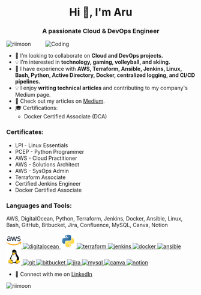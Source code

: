 <h1 align="center">Hi 👋, I'm Aru</h1>
<h3 align="center">A passionate Cloud & DevOps Engineer</h3>

<img align="right" alt="Coding" width="400" src="https://miro.medium.com/v2/resize:fit:1400/format:gif/1*qdAW1TjCN57h1lbuuzvchg.gif">

<p align="left"> <img src="https://komarev.com/ghpvc/?username=riimoon&label=Profile%20views&color=0e75b6&style=flat" alt="riimoon" /> </p>

- 👯 I’m looking to collaborate on **Cloud and DevOps projects.**
- 💡 I’m interested in **technology, gaming, volleyball, and skiing.**
- 🌟 I have experience with **AWS, Terraform, Ansible, Jenkins, Linux, Bash, Python, Active Directory, Docker, centralized logging, and CI/CD pipelines.**
- 💡 I enjoy **writing technical articles** and contributing to my company's Medium page.
- 📝 Check out my articles on [Medium](https://medium.com/@riimoon).
- 🎓 Certifications:
  - Docker Certified Associate (DCA)

<h3 align="left">Certificates:</h3>
<ul>
  <li>LPI - Linux Essentials</li>
  <li>PCEP - Python Programmer</li>
  <li>AWS - Cloud Practitioner</li>
  <li>AWS - Solutions Architect</li>
  <li>AWS - SysOps Admin</li>
  <li>Terraform Associate</li>
  <li>Certified Jenkins Engineer</li>
  <li>Docker Certified Associate</li>
</ul>

<h3 align="left">Languages and Tools:</h3>
<p align="left">AWS, DigitalOcean, Python, Terraform, Jenkins, Docker, Ansible, Linux, Bash, GitHub, Bitbucket, Jira, Confluence, MySQL, Canva, Notion</p>
<p align="left"> 
  <a href="https://aws.amazon.com" target="_blank" rel="noreferrer"> <img src="https://raw.githubusercontent.com/devicons/devicon/master/icons/amazonwebservices/amazonwebservices-original-wordmark.svg" alt="aws" width="40" height="40"/> </a>
  <a href="https://www.digitalocean.com" target="_blank" rel="noreferrer"> <img src="https://www.vectorlogo.zone/logos/digitalocean/digitalocean-icon.svg" alt="digitalocean" width="40" height="40"/> </a>
  <a href="https://www.python.org" target="_blank" rel="noreferrer"> <img src="https://raw.githubusercontent.com/devicons/devicon/master/icons/python/python-original.svg" alt="python" width="40" height="40"/> </a>
  <a href="https://www.terraform.io" target="_blank" rel="noreferrer"> <img src="https://www.vectorlogo.zone/logos/terraformio/terraformio-icon.svg" alt="terraform" width="40" height="40"/> </a>
  <a href="https://www.jenkins.io" target="_blank" rel="noreferrer"> <img src="https://www.vectorlogo.zone/logos/jenkins/jenkins-icon.svg" alt="jenkins" width="40" height="40"/> </a>
  <a href="https://www.docker.com" target="_blank" rel="noreferrer"> <img src="https://www.vectorlogo.zone/logos/docker/docker-icon.svg" alt="docker" width="40" height="40"/> </a>
  <a href="https://www.ansible.com" target="_blank" rel="noreferrer"> <img src="https://www.vectorlogo.zone/logos/ansible/ansible-icon.svg" alt="ansible" width="40" height="40"/> </a>
  <a href="https://www.linux.org" target="_blank" rel="noreferrer"> <img src="https://raw.githubusercontent.com/devicons/devicon/master/icons/linux/linux-original.svg" alt="linux" width="40" height="40"/> </a>
  <a href="https://git-scm.com" target="_blank" rel="noreferrer"> <img src="https://www.vectorlogo.zone/logos/git-scm/git-scm-icon.svg" alt="git" width="40" height="40"/> </a>
  <a href="https://bitbucket.org" target="_blank" rel="noreferrer"> <img src="https://www.vectorlogo.zone/logos/bitbucket/bitbucket-icon.svg" alt="bitbucket" width="40" height="40"/> </a>
  <a href="https://www.atlassian.com/software/jira" target="_blank" rel="noreferrer"> <img src="https://www.vectorlogo.zone/logos/atlassian_jira/atlassian_jira-icon.svg" alt="jira" width="40" height="40"/> </a>
  <a href="https://www.mysql.com" target="_blank" rel="noreferrer"> <img src="https://www.vectorlogo.zone/logos/mysql/mysql-icon.svg" alt="mysql" width="40" height="40"/> </a>
  <a href="https://www.canva.com" target="_blank" rel="noreferrer"> <img src="https://www.vectorlogo.zone/logos/canva/canva-icon.svg" alt="canva" width="40" height="40"/> </a>
  <a href="https://www.notion.so" target="_blank" rel="noreferrer"> <img src="https://www.vectorlogo.zone/logos/notionhq/notionhq-icon.svg" alt="notion" width="40" height="40"/> </a>
</p>

- 🔗 Connect with me on [LinkedIn](https://www.linkedin.com/in/aruzhan-abduvali-2567552ba/)

<p><img align="left" src="https://github-readme-stats.vercel.app/api/top-langs?username=riimoon&show_icons=true&locale=en&layout=compact" alt="riimoon" /></p>





